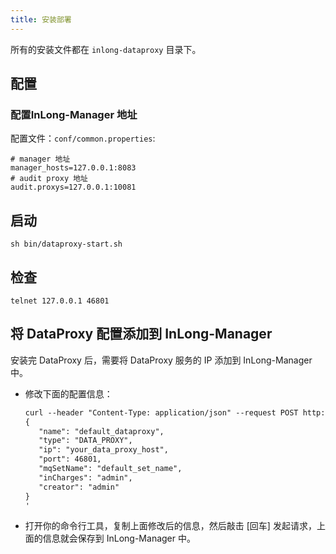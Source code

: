 ```yaml
---
title: 安装部署
---
```


所有的安装文件都在 `inlong-dataproxy` 目录下。

## 配置

### 配置InLong-Manager 地址

配置文件：`conf/common.properties`:
```
# manager 地址
manager_hosts=127.0.0.1:8083
# audit proxy 地址
audit.proxys=127.0.0.1:10081
```

## 启动

```
sh bin/dataproxy-start.sh
```

## 检查

```
telnet 127.0.0.1 46801
```

## 将 DataProxy 配置添加到 InLong-Manager

安装完 DataProxy 后，需要将 DataProxy 服务的 IP 添加到 InLong-Manager 中。

- 修改下面的配置信息：
  ```html
  curl --header "Content-Type: application/json" --request POST http://your_manager_host:8083/api/inlong/manager/openapi/cluster/save --data '
  {
     "name": "default_dataproxy",
     "type": "DATA_PROXY",
     "ip": "your_data_proxy_host",
     "port": 46801,
     "mqSetName": "default_set_name",
     "inCharges": "admin",
     "creator": "admin"
  }
  '
  ```
- 打开你的命令行工具，复制上面修改后的信息，然后敲击 [回车] 发起请求，上面的信息就会保存到 InLong-Manager 中。
